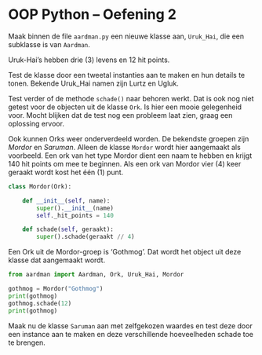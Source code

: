 # OOP Python – Oefening 2

Maak binnen de file `aardman.py` een nieuwe klasse aan, `Uruk_Hai`, die een subklasse is van `Aardman`. 

Uruk-Hai’s hebben drie (3) levens en 12 hit points.

Test de klasse door een tweetal instanties aan te maken en hun details te tonen. Bekende Uruk_Hai namen zijn Lurtz en Ugluk.

Test verder of de methode `schade()` naar behoren werkt. Dat is ook nog niet getest voor de objecten uit de klasse `Ork`. Is hier een mooie gelegenheid voor. Mocht blijken dat de test nog een probleem laat zien, graag een oplossing ervoor.

Ook kunnen Orks weer onderverdeeld worden. De bekendste groepen zijn *Mordor* en *Saruman*. Alleen de klasse `Mordor` wordt hier aangemaakt als voorbeeld. Een ork van het type Mordor dient een naam te hebben en krijgt 140 hit points om mee te beginnen. Als een ork van Mordor vier (4) keer geraakt wordt kost het één (1) punt.

```python
class Mordor(Ork):

    def __init__(self, name):
        super().__init__(name)
        self._hit_points = 140

    def schade(self, geraakt):
        super().schade(geraakt // 4)    
```

Een Ork uit de Mordor-groep is ‘Gothmog’. Dat wordt het object uit deze klasse dat aangemaakt wordt.

```python
from aardman import Aardman, Ork, Uruk_Hai, Mordor

gothmog = Mordor("Gothmog")
print(gothmog)
gothmog.schade(12)
print(gothmog)
```

Maak nu de klasse `Saruman` aan met zelfgekozen waardes en test deze door een instance aan te maken en deze verschillende hoeveelheden schade toe te brengen.

